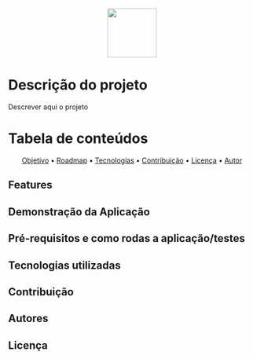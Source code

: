 <h1 align="center"><img src = "https://user-images.githubusercontent.com/7032799/93025272-e7da4480-f5d2-11ea-9280-cace7cb3f390.png" width='100'></h1>

<h1 align="left">Descrição do projeto </a></h1>
<p align="left">Descrever aqui o projeto</p>

<h1 align="left">Tabela de conteúdos</a></h1>
<p align="center">
 <a href="#objetivo">Objetivo</a> •
 <a href="#roadmap">Roadmap</a> • 
 <a href="#tecnologias">Tecnologias</a> • 
 <a href="#contribuicao">Contribuição</a> • 
 <a href="#licenc-a">Licença</a> • 
 <a href="#autor">Autor</a>
</p>

## Features

## Demonstração da Aplicação

## Pré-requisitos e como rodas a aplicação/testes

## Tecnologias utilizadas

## Contribuição

## Autores

## Licença
